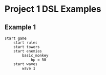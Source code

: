 # Project 1 DSL Examples
## Example 1
```
start game
	start rules
	start towers
	start enemies
		basic_monkey
			hp = 50
	start waves
		wave 1
			

```